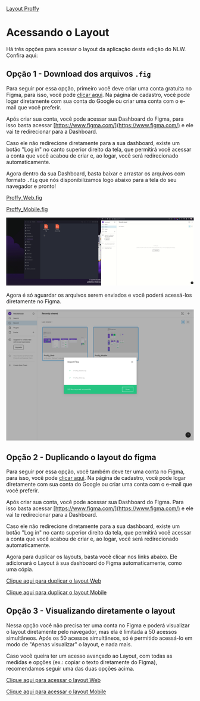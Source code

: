 [Layout Proffy](https://www.notion.so/Layout-Proffy-3d5f45f54ec54ef9b2103565b7cce4e1)

# Acessando o Layout

Há três opções para acessar o layout da aplicação desta edição do NLW. Confira aqui:

## Opção 1 - Download dos arquivos `.fig`

Para seguir por essa opção, primeiro você deve criar uma conta gratuita no Figma, para isso, você pode [clicar aqui](https://www.figma.com/signup). Na página de cadastro, você pode logar diretamente com sua conta do Google ou criar uma conta com o e-mail que você preferir.

Após criar sua conta, você pode acessar sua Dashboard do Figma, para isso basta acessar [https://www.figma.com/](https://www.figma.com/) e ele vai te redirecionar para a Dashboard.

Caso ele não redirecione diretamente para a sua dashboard, existe um botão "Log in" no canto superior direito da tela, que permitirá você acessar a conta que você acabou de criar e, ao logar, você será redirecionado automaticamente.

Agora dentro da sua Dashboard, basta baixar e arrastar os arquivos com formato `.fig` que nós disponibilizamos logo abaixo para a tela do seu navegador e pronto!

[Proffy_Web.fig](arquivos/Proffy_Web.fig)

[Proffy_Mobile.fig](arquivos/Proffy_Mobile.fig)

![import.gif](img/import.gif)

Agora é só aguardar os arquivos serem enviados e você poderá acessá-los diretamente no Figma.

![Untitled.png](img/Untitled.png)

## Opção 2 - Duplicando o layout do figma

Para seguir por essa opção, você também deve ter uma conta no Figma, para isso, você pode [clicar aqui](https://www.figma.com/signup). Na página de cadastro, você pode logar diretamente com sua conta do Google ou criar uma conta com o e-mail que você preferir.

Após criar sua conta, você pode acessar sua Dashboard do Figma. Para isso basta acessar [https://www.figma.com/](https://www.figma.com/) e ele vai te redirecionar para a Dashboard.

Caso ele não redirecione diretamente para a sua dashboard, existe um botão "Log in" no canto superior direito da tela, que permitirá você acessar a conta que você acabou de criar e, ao logar, você será redirecionado automaticamente.

Agora para duplicar os layouts, basta você clicar nos links abaixo. Ele adicionará o Layout à sua dashboard do Figma automaticamente, como uma cópia.

[Clique aqui para duplicar o layout Web](https://www.figma.com/file/GHGS126t7WYjnPZdRKChJF/Proffy-Web/duplicate)

[Clique aqui para duplicar o layout Mobile](https://www.figma.com/file/e33KvgUpFdunXxJjHnK7CG/Proffy-Mobile/duplicate)

## Opção 3 - Visualizando diretamente o layout

Nessa opção você não precisa ter uma conta no Figma e poderá visualizar o layout diretamente pelo navegador, mas ela é limitada a 50 acessos simultâneos. Após os 50 acessos simultâneos, só é permitido acessá-lo em modo de "Apenas visualizar" o layout, e nada mais.

Caso você queira ter um acesso avançado ao Layout, com todas as medidas e opções (ex.: copiar o texto diretamente do Figma), recomendamos seguir uma das duas opções acima.

[Clique aqui para acessar o layout Web](https://www.figma.com/file/GHGS126t7WYjnPZdRKChJF/Proffy-Web)

[Clique aqui para acessar o layout Mobile](https://www.figma.com/file/e33KvgUpFdunXxJjHnK7CG/Proffy-Mobile)
